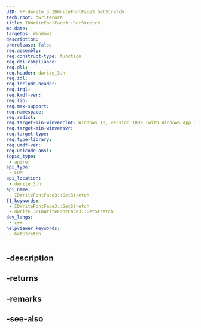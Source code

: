```yaml
---
UID: NF:dwrite_3.IDWriteFontFace3.GetStretch
tech.root: dwritecore
title: IDWriteFontFace3::GetStretch
ms.date: 
targetos: Windows
description: 
prerelease: false
req.assembly: 
req.construct-type: function
req.ddi-compliance: 
req.dll: 
req.header: dwrite_3.h
req.idl: 
req.include-header: 
req.irql: 
req.kmdf-ver: 
req.lib: 
req.max-support: 
req.namespace: 
req.redist: 
req.target-min-winverclnt: Windows 10, version 1809 (with Windows App SDK 0.5 or later)
req.target-min-winversvr: 
req.target-type: 
req.type-library: 
req.umdf-ver: 
req.unicode-ansi: 
topic_type:
 - apiref
api_type:
 - COM
api_location:
 - dwrite_3.h
api_name:
 - IDWriteFontFace3::GetStretch
f1_keywords:
 - IDWriteFontFace3::GetStretch
 - dwrite_3/IDWriteFontFace3::GetStretch
dev_langs:
 - c++
helpviewer_keywords:
 - GetStretch
---
```


## -description

## -returns

## -remarks

## -see-also

